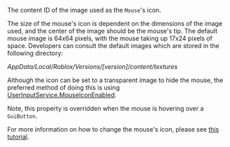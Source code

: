 The content ID of the image used as the `Mouse`'s icon.

The size of the mouse's icon is dependent on the dimensions of the image used, and the center of the image should be the mouse's tip. The default mouse image is 64x64 pixels, with the mouse taking up 17x24 pixels of space. Developers can consult the default images which are stored in the following directory:

*AppData/Local/Roblox/Versions/[version]/content/textures*

Although the icon can be set to a transparent image to hide the mouse, the preferred method of doing this is using [UserInputService.MouseIconEnabled](https://developer.roblox.com/api-reference/property/UserInputService/MouseIconEnabled).

Note, this property is overridden when the mouse is hovering over a `GuiButton`.

For more information on how to change the mouse's icon, please see [this tutorial](https://developer.roblox.com/search#stq=Mouse%20Icon%20Appearance).